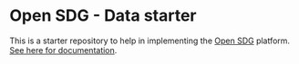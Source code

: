 # Open SDG - Data starter

This is a starter repository to help in implementing the [Open SDG](https://github.com/pixerize/open-sdg) platform. [See here for documentation](https://open-sdg.readthedocs.io).

